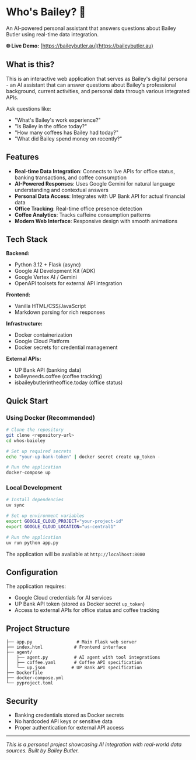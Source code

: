 # Who's Bailey? 🤖

An AI-powered personal assistant that answers questions about Bailey Butler using real-time data integration.

**🌐 Live Demo:** [https://baileybutler.au](https://baileybutler.au)

## What is this?

This is an interactive web application that serves as Bailey's digital persona - an AI assistant that can answer questions about Bailey's professional background, current activities, and personal data through various integrated APIs.

Ask questions like:
- "What's Bailey's work experience?"
- "Is Bailey in the office today?"
- "How many coffees has Bailey had today?"
- "What did Bailey spend money on recently?"

## Features

- **Real-time Data Integration**: Connects to live APIs for office status, banking transactions, and coffee consumption
- **AI-Powered Responses**: Uses Google Gemini for natural language understanding and contextual answers
- **Personal Data Access**: Integrates with UP Bank API for actual financial data
- **Office Tracking**: Real-time office presence detection
- **Coffee Analytics**: Tracks caffeine consumption patterns
- **Modern Web Interface**: Responsive design with smooth animations

## Tech Stack

**Backend:**
- Python 3.12 + Flask (async)
- Google AI Development Kit (ADK)
- Google Vertex AI / Gemini
- OpenAPI toolsets for external API integration

**Frontend:**
- Vanilla HTML/CSS/JavaScript
- Markdown parsing for rich responses

**Infrastructure:**
- Docker containerization
- Google Cloud Platform
- Docker secrets for credential management

**External APIs:**
- UP Bank API (banking data)
- baileyneeds.coffee (coffee tracking)
- isbaileybutlerintheoffice.today (office status)

## Quick Start

### Using Docker (Recommended)

```bash
# Clone the repository
git clone <repository-url>
cd whos-baioley

# Set up required secrets
echo "your-up-bank-token" | docker secret create up_token -

# Run the application
docker-compose up
```

### Local Development

```bash
# Install dependencies
uv sync

# Set up environment variables
export GOOGLE_CLOUD_PROJECT="your-project-id"
export GOOGLE_CLOUD_LOCATION="us-central1"

# Run the application
uv run python app.py
```

The application will be available at `http://localhost:8080`

## Configuration

The application requires:
- Google Cloud credentials for AI services
- UP Bank API token (stored as Docker secret `up_token`)
- Access to external APIs for office status and coffee tracking

## Project Structure

```
├── app.py                 # Main Flask web server
├── index.html            # Frontend interface
├── agent/
│   ├── agent.py          # AI agent with tool integrations
│   ├── coffee.yaml       # Coffee API specification
│   └── up.json          # UP Bank API specification
├── Dockerfile
├── docker-compose.yml
└── pyproject.toml
```

## Security

- Banking credentials stored as Docker secrets
- No hardcoded API keys or sensitive data
- Proper authentication for external API access

---

*This is a personal project showcasing AI integration with real-world data sources. Built by Bailey Butler.*
